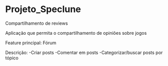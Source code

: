 # Projeto_Speclune
 Compartilhamento de reviews
 
 Aplicação que permita o compartilhamento de opiniões sobre jogos
 
 Feature principal: 
 Fórum

 Descrição:
 -Criar posts
 -Comentar em posts
 -Categorizar/buscar posts por tópico 

 
